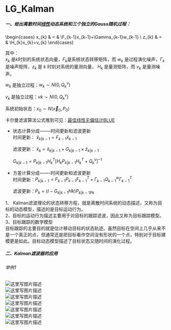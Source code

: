 # LG_Kalman

##### 一、给出离散时间[线性](https://so.csdn.net/so/search?q=%E7%BA%BF%E6%80%A7&spm=1001.2101.3001.7020)动态系统和三个独立的Gauss随机过程：
\begin{cases}
x_{k} & = & \F_{k-1}x_{k-1}+\Gamma_{k-1}w_{k-1} \\ 
z_{k} & = & \H_{k}x_{k}+v_{k}
\end{cases}

其中：  
$x_{k}$ 是$k$时刻的系统状态向量，$F_{k}$是系统状态转移矩阵，而 $w_{k}$ 是过程演化噪声，$\Gamma_{k}$ 是噪声矩阵，$z_{k}$ 是 $k$ 时刻对系统的量测向量， $H_{k}$ 是量测矩阵，而 $v_{k}$ 是量测噪声。  

${w_k}$ 是独立过程：$w_k∼N(0,Q^{v}_{k})$

${v_k}$ 是独立过程：$vk∼N(0,Q_k^v)$

系统初始状态：$x_{0}\sim N(\vec x_{0} ,P_{0})$

卡尔曼滤波算法公式推到可见：[最佳线性无偏估计BLUE](https://blog.csdn.net/haxiongha/article/details/80861538)

- 状态计算分成——–时间更新和滤波更新  
    时间更新： $\hat{x}_ {k|k−1}=F_ {k−1}\hat{x}_ {k−1}$
    
    滤波更新： $\hat{x}_ {k}=\hat{x}_ {k|k−1}+G_{k|k−1}\times\tilde{z}_ {k|k−1}$

    $G_{k|k-1}=P_{k|k-1}H^T_k[H_kP_{k|k-1}H^T_k+Q^v_k]^{-1}$

    
- 方差计算分成——-时间更新和滤波更新  
    时间更新：$P_{k|k-1}=F_{k-1}P_{k-1}F^T_{k-1}+\Gamma_{k-1}Q^{w}_ {k-1}\Gamma^{T}_ {k-1}$
    
    滤波更新：$P_k=(I−G_{k|k−1}Hk)P_{k|k−1Pk}$
    

1、 Kalman滤波理论的状态转移方程，就是离散时间系统的动态描述，又称为目标的动态模型，描述的是目标运动行为。  
2、目标的运动行为描述主要用于对目标的跟踪滤波，因此又称为目标跟踪模型。  
3、目标跟踪的数学模型  
目标跟踪的主要目的就是估计移动目标的状态轨迹。虽然目标在空间上几乎从来不是一个真正的点，但通常还是把目标看作空间没有形状的一个点，特别对于目标建模更是如此。目标动态模型描述了目标状态又随时间的演化过程。

##### 二、Kalman滤波器的应用

###### 举例1

![这里写图片描述](https://img-blog.csdn.net/20180629205846783?watermark/2/text/aHR0cHM6Ly9ibG9nLmNzZG4ubmV0L2hheGlvbmdoYQ==/font/5a6L5L2T/fontsize/400/fill/I0JBQkFCMA==/dissolve/70)  
![这里写图片描述](https://img-blog.csdn.net/20180629205922282?watermark/2/text/aHR0cHM6Ly9ibG9nLmNzZG4ubmV0L2hheGlvbmdoYQ==/font/5a6L5L2T/fontsize/400/fill/I0JBQkFCMA==/dissolve/70)  
![这里写图片描述](https://img-blog.csdn.net/20180629205948794?watermark/2/text/aHR0cHM6Ly9ibG9nLmNzZG4ubmV0L2hheGlvbmdoYQ==/font/5a6L5L2T/fontsize/400/fill/I0JBQkFCMA==/dissolve/70)  
![这里写图片描述](https://img-blog.csdn.net/20180629210515809?watermark/2/text/aHR0cHM6Ly9ibG9nLmNzZG4ubmV0L2hheGlvbmdoYQ==/font/5a6L5L2T/fontsize/400/fill/I0JBQkFCMA==/dissolve/70)  
![这里写图片描述](https://img-blog.csdn.net/20180629210643189?watermark/2/text/aHR0cHM6Ly9ibG9nLmNzZG4ubmV0L2hheGlvbmdoYQ==/font/5a6L5L2T/fontsize/400/fill/I0JBQkFCMA==/dissolve/70)  
![这里写图片描述](https://img-blog.csdn.net/20180629210716454?watermark/2/text/aHR0cHM6Ly9ibG9nLmNzZG4ubmV0L2hheGlvbmdoYQ==/font/5a6L5L2T/fontsize/400/fill/I0JBQkFCMA==/dissolve/70)  
![这里写图片描述](https://img-blog.csdn.net/20180629210800969?watermark/2/text/aHR0cHM6Ly9ibG9nLmNzZG4ubmV0L2hheGlvbmdoYQ==/font/5a6L5L2T/fontsize/400/fill/I0JBQkFCMA==/dissolve/70)
